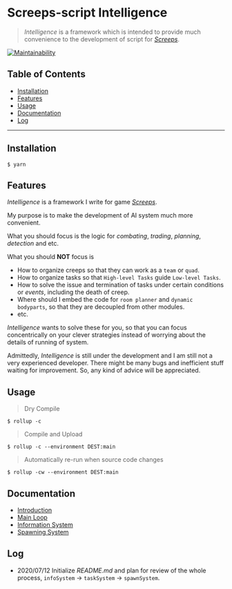 # Screeps-script Intelligence

> *Intelligence* is a framework which is intended to provide much convenience to the development of script for [*Screeps*](https://screeps.com).

[![Maintainability](https://api.codeclimate.com/v1/badges/ce3ef85bac7916ee1926/maintainability)](https://codeclimate.com/github/RaymondJiangkw/screeps_typescript_intel/maintainability)


## Table of Contents

- [Installation](#installation)
- [Features](#features)
- [Usage](#usage)
- [Documentation](#documentation)
- [Log](#log)

---

## Installation
```shell
$ yarn
```

## Features

*Intelligence* is a framework I write for game [*Screeps*](https://screeps.com).

My purpose is to make the development of AI system much more convenient.

What you should focus is the logic for *combating*, *trading*, *planning*, *detection* and etc.

What you should **NOT** focus is
- How to organize creeps so that they can work as a `team` or `quad`.
- How to organize tasks so that `High-level Tasks` guide `Low-level Tasks`.
- How to solve the issue and termination of tasks under certain conditions or *events*, including the death of creep.
- Where should I embed the code for `room planner` and `dynamic bodyparts`, so that they are decoupled from other modules.
- etc.

*Intelligence* wants to solve these for you, so that you can focus concentrically on your clever strategies instead of worrying about the details of running of system.

Admittedly, *Intelligence* is still under the development and I am still not a very experienced developer. There might be many bugs and inefficient stuff waiting for improvement. So, any kind of advice will be appreciated.

## Usage
> Dry Compile
```shell
$ rollup -c
```

> Compile and Upload
```shell
$ rollup -c --environment DEST:main
```

> Automatically re-run when source code changes
```shell
$ rollup -cw --environment DEST:main
```
## Documentation

- [Introduction](./docs/introduction.md)
- [Main Loop](./docs/main_loop.md)
- [Information System](./docs/infoSystem.md)
- [Spawning System](./docs/spawnSystem.md)

## Log

- 2020/07/12 Initialize *README.md* and plan for review of the whole process, `infoSystem` -> `taskSystem` -> `spawnSystem`.
